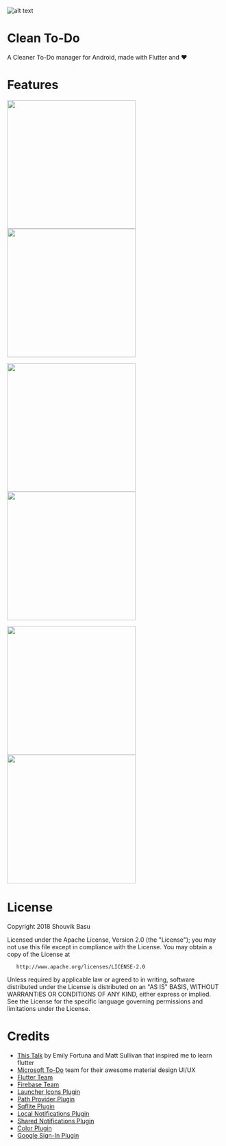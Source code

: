 


![alt text](https://github.com/babanomania/CleanToDO/raw/master/images/logo.png?raw=true "Clean To-Do")
# Clean To-Do

A Cleaner To-Do manager for Android, made with Flutter and ❤️

# Features

<img src="https://github.com/babanomania/CleanToDO/raw/master/images/graphics/mockup_myday.png?raw=true" width="300"/><img src="https://github.com/babanomania/CleanToDO/raw/master/images/graphics/mockup_listview.png?raw=true" width="300"/> 

<img src="https://github.com/babanomania/CleanToDO/raw/master/images/graphics/mockup_lists.png?raw=true" width="300"/><img src="https://github.com/babanomania/CleanToDO/raw/master/images/graphics/mockup_quickadd.png?raw=true" width="300"/>

<img src="https://github.com/babanomania/CleanToDO/raw/master/images/graphics/mockup_reminders.png?raw=true" width="300"/><img src="https://github.com/babanomania/CleanToDO/raw/master/images/graphics/mockup_colors.png?raw=true" width="300"/>


# License

Copyright 2018 Shouvik Basu

   Licensed under the Apache License, Version 2.0 (the "License");
   you may not use this file except in compliance with the License.
   You may obtain a copy of the License at

       http://www.apache.org/licenses/LICENSE-2.0

   Unless required by applicable law or agreed to in writing, software
   distributed under the License is distributed on an "AS IS" BASIS,
   WITHOUT WARRANTIES OR CONDITIONS OF ANY KIND, either express or implied.
   See the License for the specific language governing permissions and
limitations under the License.

# Credits

* [This Talk](https://www.youtube.com/watch?v=iflV0D0d1zQ) by Emily Fortuna and Matt Sullivan that inspired me to learn flutter
* [Microsoft To-Do](https://todo.microsoft.com/en-us) team for their awesome material design UI/UX
* [Flutter Team](https://github.com/flutter/)
* [Firebase Team](https://firebase.google.com/docs/auth/)
* [Launcher Icons Plugin](https://github.com/franzsilva/flutter_launcher_icons)
* [Path Provider Plugin](https://github.com/flutter/plugins/tree/master/packages/path_provider)
* [Sqflite Plugin](https://github.com/tekartik/sqflite)
* [Local Notifications Plugin](https://github.com/MaikuB/flutter_local_notifications)
* [Shared Notifications Plugin](https://github.com/flutter/plugins/tree/master/packages/shared_preferences)
* [Color Plugin](http://github.com/MichaelFenwick/Color)
* [Google Sign-In Plugin](https://github.com/flutter/plugins/tree/master/packages/google_sign_in)


